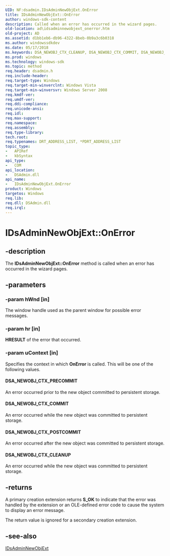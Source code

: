 ```yaml
---
UID: NF:dsadmin.IDsAdminNewObjExt.OnError
title: IDsAdminNewObjExt::OnError
author: windows-sdk-content
description: Called when an error has occurred in the wizard pages.
old-location: ad\idsadminnewobjext_onerror.htm
old-project: AD
ms.assetid: d1bb1eb6-db96-4322-8beb-0b9a3c6b0318
ms.author: windowssdkdev
ms.date: 05/17/2018
ms.keywords: DSA_NEWOBJ_CTX_CLEANUP, DSA_NEWOBJ_CTX_COMMIT, DSA_NEWOBJ_CTX_POSTCOMMIT, DSA_NEWOBJ_CTX_PRECOMMIT, IDsAdminNewObjExt interface [Active Directory],OnError method, IDsAdminNewObjExt.OnError, IDsAdminNewObjExt::OnError, OnError, OnError method [Active Directory], OnError method [Active Directory],IDsAdminNewObjExt interface, _glines_idsadminnewobjext_onerror, ad.idsadminnewobjext__onerror, ad.idsadminnewobjext_onerror, dsadmin/IDsAdminNewObjExt::OnError
ms.prod: windows
ms.technology: windows-sdk
ms.topic: method
req.header: dsadmin.h
req.include-header: 
req.target-type: Windows
req.target-min-winverclnt: Windows Vista
req.target-min-winversvr: Windows Server 2008
req.kmdf-ver: 
req.umdf-ver: 
req.ddi-compliance: 
req.unicode-ansi: 
req.idl: 
req.max-support: 
req.namespace: 
req.assembly: 
req.type-library: 
tech.root: 
req.typenames: DRT_ADDRESS_LIST, *PDRT_ADDRESS_LIST
topic_type:
-	APIRef
-	kbSyntax
api_type:
-	COM
api_location:
-	DSAdmin.dll
api_name:
-	IDsAdminNewObjExt.OnError
product: Windows
targetos: Windows
req.lib: 
req.dll: DSAdmin.dll
req.irql: 
---
```


# IDsAdminNewObjExt::OnError


## -description


The <b>IDsAdminNewObjExt::OnError</b> method is called when an error has occurred in the wizard pages.


## -parameters




### -param hWnd [in]

The window handle used as the parent window for possible error messages.


### -param hr [in]

<b>HRESULT</b> of the error that occurred.


### -param uContext [in]

Specifies the context in which <b>OnError</b> is called. This will be one of the following values.



#### DSA_NEWOBJ_CTX_PRECOMMIT

An error occurred prior to the new object committed to persistent storage.



#### DSA_NEWOBJ_CTX_COMMIT

An error occurred while the new object was committed to persistent storage.



#### DSA_NEWOBJ_CTX_POSTCOMMIT

An error occurred after the new object was committed to persistent storage.



#### DSA_NEWOBJ_CTX_CLEANUP

An error occurred while the new object was committed to persistent storage.


## -returns



A primary creation extension returns <b>S_OK</b> to indicate that the error was handled by the extension or an OLE-defined error code to cause the system to display an error message.

The return value is ignored for a secondary creation extension.




## -see-also




<a href="https://msdn.microsoft.com/a9b98647-b801-4a2a-98a4-d57679c07d55">IDsAdminNewObjExt</a>
 

 

